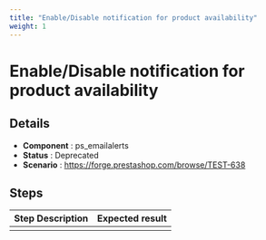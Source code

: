 ```yaml
---
title: "Enable/Disable notification for product availability"
weight: 1
---
```


# Enable/Disable notification for product availability
## Details
* **Component** : ps_emailalerts
* **Status** : Deprecated
* **Scenario** : https://forge.prestashop.com/browse/TEST-638

## Steps
| Step Description | Expected result |
| ----- | ----- |
|  |  |